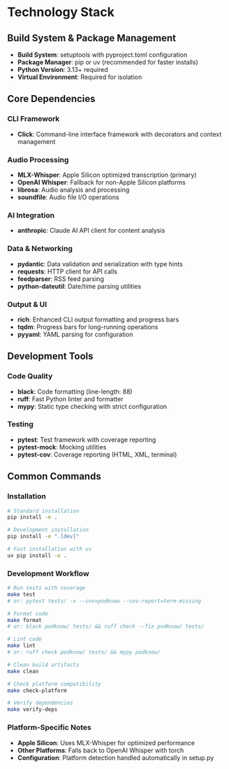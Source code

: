 # Technology Stack

## Build System & Package Management

- **Build System**: setuptools with pyproject.toml configuration
- **Package Manager**: pip or uv (recommended for faster installs)
- **Python Version**: 3.13+ required
- **Virtual Environment**: Required for isolation

## Core Dependencies

### CLI Framework
- **Click**: Command-line interface framework with decorators and context management

### Audio Processing
- **MLX-Whisper**: Apple Silicon optimized transcription (primary)
- **OpenAI Whisper**: Fallback for non-Apple Silicon platforms
- **librosa**: Audio analysis and processing
- **soundfile**: Audio file I/O operations

### AI Integration
- **anthropic**: Claude AI API client for content analysis

### Data & Networking
- **pydantic**: Data validation and serialization with type hints
- **requests**: HTTP client for API calls
- **feedparser**: RSS feed parsing
- **python-dateutil**: Date/time parsing utilities

### Output & UI
- **rich**: Enhanced CLI output formatting and progress bars
- **tqdm**: Progress bars for long-running operations
- **pyyaml**: YAML parsing for configuration

## Development Tools

### Code Quality
- **black**: Code formatting (line-length: 88)
- **ruff**: Fast Python linter and formatter
- **mypy**: Static type checking with strict configuration

### Testing
- **pytest**: Test framework with coverage reporting
- **pytest-mock**: Mocking utilities
- **pytest-cov**: Coverage reporting (HTML, XML, terminal)

## Common Commands

### Installation
```bash
# Standard installation
pip install -e .

# Development installation
pip install -e ".[dev]"

# Fast installation with uv
uv pip install -e .
```

### Development Workflow
```bash
# Run tests with coverage
make test
# or: pytest tests/ -v --cov=podknow --cov-report=term-missing

# Format code
make format
# or: black podknow/ tests/ && ruff check --fix podknow/ tests/

# Lint code
make lint
# or: ruff check podknow/ tests/ && mypy podknow/

# Clean build artifacts
make clean

# Check platform compatibility
make check-platform

# Verify dependencies
make verify-deps
```

### Platform-Specific Notes

- **Apple Silicon**: Uses MLX-Whisper for optimized performance
- **Other Platforms**: Falls back to OpenAI Whisper with torch
- **Configuration**: Platform detection handled automatically in setup.py